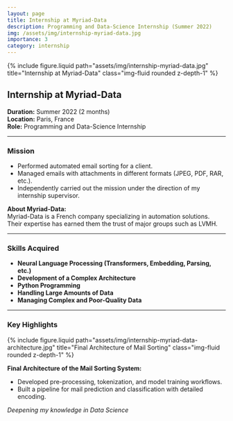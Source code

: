 ```yaml
---
layout: page
title: Internship at Myriad-Data
description: Programming and Data-Science Internship (Summer 2022)
img: /assets/img/internship-myriad-data.jpg
importance: 3
category: internship
---
```


<div class="row">
    <div class="col-sm mt-3 mt-md-0">
        {% include figure.liquid path="assets/img/internship-myriad-data.jpg" title="Internship at Myriad-Data" class="img-fluid rounded z-depth-1" %}
    </div>
</div>

## Internship at Myriad-Data

**Duration:** Summer 2022 (2 months)  
**Location:** Paris, France  
**Role:** Programming and Data-Science Internship  

---

### Mission

- Performed automated email sorting for a client.  
- Managed emails with attachments in different formats (JPEG, PDF, RAR, etc.).  
- Independently carried out the mission under the direction of my internship supervisor.  

**About Myriad-Data:**  
Myriad-Data is a French company specializing in automation solutions. Their expertise has earned them the trust of major groups such as LVMH.

---

### Skills Acquired

- **Neural Language Processing (Transformers, Embedding, Parsing, etc.)**  
- **Development of a Complex Architecture**  
- **Python Programming**  
- **Handling Large Amounts of Data**  
- **Managing Complex and Poor-Quality Data**

---

### Key Highlights

<div class="row justify-content-sm-center">
    <div class="col-sm-8 mt-3 mt-md-0">
        {% include figure.liquid path="assets/img/internship-myriad-data-architecture.jpg" title="Final Architecture of Mail Sorting" class="img-fluid rounded z-depth-1" %}
    </div>
</div>

**Final Architecture of the Mail Sorting System:**  
- Developed pre-processing, tokenization, and model training workflows.  
- Built a pipeline for mail prediction and classification with detailed encoding.  

<div class="caption">
    <em>Deepening my knowledge in Data Science</em>
</div>
